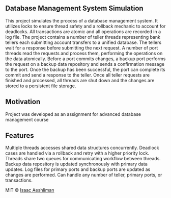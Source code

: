 ## Database Management System Simulation
This project simulates the process of a database management system.
It utilizes locks to ensure thread safety and a rollback mechanic to account for deadlocks.
All transactions are atomic and all operations are recorded in a log file.
The project contains a number of teller threads representing bank tellers each submitting account transfers to a unified database.
The tellers wait for a response before submitting the next request.
A number of port threads read the requests and process them, performing the operations on the data atomically.
Before a port commits changes, a backup port performs the request on a backup data repository and sends a confirmation message to the port.
Once the backup has been successful, the port can complete its commit and send a response to the teller.
Once all teller requests are finished and processed, all threads are shut down and the changes are stored to a persistent file storage.

## Motivation
Project was developed as an assignment for advanced database management course

## Features
Multiple threads accesses shared data structures concurrently.
Deadlock cases are handled via a rollback and retry with a higher priority lock.
Threads share two queues for communicating workflow between threads.
Backup data repository is updated synchronously with primary data updates.
Log files for primary ports and backup ports are updated as changes are performed.
Can handle any number of teller, primary ports, or transactions.

MIT © [Isaac Aeshliman]()